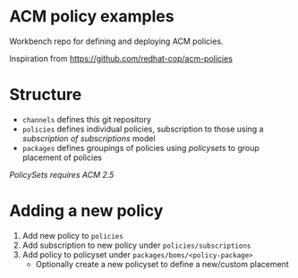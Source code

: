 # ACM policy examples

Workbench repo for defining and deploying ACM policies.

Inspiration from https://github.com/redhat-cop/acm-policies

# Structure

- `channels` defines this git repository
- `policies` defines individual policies, subscription to those using a _subscription of subscriptions_ model
- `packages` defines groupings of policies using _policysets_ to group placement of policies

*PolicySets requires ACM 2.5*

# Adding a new policy

1. Add new policy to `policies`
1. Add subscription to new policy under `policies/subscriptions`
1. Add policy to policyset under `packages/boms/<policy-package>`
    - Optionally create a new policyset to define a new/custom placement

